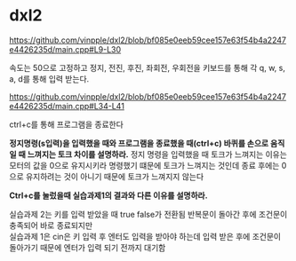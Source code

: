 # dxl2

https://github.com/vinpple/dxl2/blob/bf085e0eeb59cee157e63f54b4a2247e4426235d/main.cpp#L9-L30

속도는 50으로 고정하고 정지, 전진, 후진, 좌회전, 우회전을 키보드를 통해 각 q, w, s, a, d를 통해 입력 받는다.

https://github.com/vinpple/dxl2/blob/bf085e0eeb59cee157e63f54b4a2247e4426235d/main.cpp#L34-L41

ctrl+c를 통해 프로그램을 종료한다

**정지명령(s입력)을 입력했을 때와 프로그램을 종료했을 때(ctrl+c) 바퀴를 손으로 움직일 때 느껴지는 토크 차이를 설명하라.**
정지 명령을 입력했을 때 토크가 느껴지는 이유는 모터의 값을 0으로 유지시키라 명령했기 떄문에 토크가 느껴지는 것인데 종료 후에는 0으로 유지하려는 것이 아니기 때문에 토크가 느껴지지 않는다

**Ctrl+c를 눌렀을때 실습과제1의 결과와 다른 이유를 설명하라.**

실습과제 2는 키를 입력 받았을 때 true false가 전환됨 반복문이 돌아간 후에 조건문이 충족되어 바로 종료되지만    
실습과제 1은 cin은 키 입력 후 엔터도 입력을 받아야 하는데 입력 받은 후에 조건문이 돌아가기 때문에 엔터가 입력 되기 전까지 대기함
